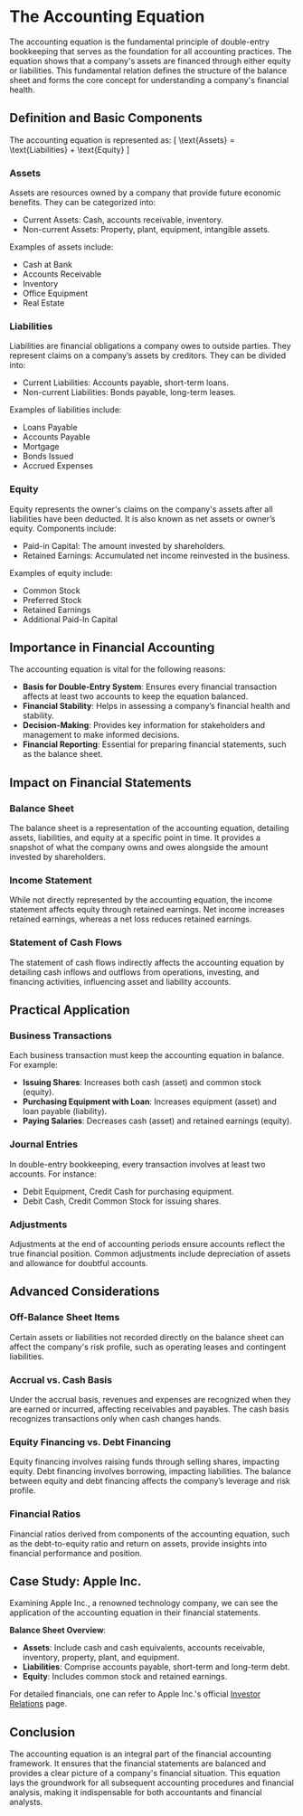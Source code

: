 # The Accounting Equation

The accounting equation is the fundamental principle of double-entry bookkeeping that serves as the foundation for all accounting practices. The equation shows that a company's assets are financed through either equity or liabilities. This fundamental relation defines the structure of the balance sheet and forms the core concept for understanding a company's financial health.

## Definition and Basic Components

The accounting equation is represented as:
\[ \text{Assets} = \text{Liabilities} + \text{Equity} \]

### Assets
Assets are resources owned by a company that provide future economic benefits. They can be categorized into:
   - Current Assets: Cash, accounts receivable, inventory.
   - Non-current Assets: Property, plant, equipment, intangible assets.
   
Examples of assets include:
   - Cash at Bank
   - Accounts Receivable
   - Inventory
   - Office Equipment
   - Real Estate

### Liabilities
Liabilities are financial obligations a company owes to outside parties. They represent claims on a company’s assets by creditors. They can be divided into:
   - Current Liabilities: Accounts payable, short-term loans.
   - Non-current Liabilities: Bonds payable, long-term leases.
   
Examples of liabilities include:
   - Loans Payable
   - Accounts Payable
   - Mortgage
   - Bonds Issued
   - Accrued Expenses

### Equity
Equity represents the owner's claims on the company's assets after all liabilities have been deducted. It is also known as net assets or owner’s equity. Components include:
   - Paid-in Capital: The amount invested by shareholders.
   - Retained Earnings: Accumulated net income reinvested in the business.
   
Examples of equity include:
   - Common Stock
   - Preferred Stock
   - Retained Earnings
   - Additional Paid-In Capital

## Importance in Financial Accounting

The accounting equation is vital for the following reasons:
   - **Basis for Double-Entry System**: Ensures every financial transaction affects at least two accounts to keep the equation balanced.
   - **Financial Stability**: Helps in assessing a company’s financial health and stability.
   - **Decision-Making**: Provides key information for stakeholders and management to make informed decisions.
   - **Financial Reporting**: Essential for preparing financial statements, such as the balance sheet.

## Impact on Financial Statements

### Balance Sheet
The balance sheet is a representation of the accounting equation, detailing assets, liabilities, and equity at a specific point in time. It provides a snapshot of what the company owns and owes alongside the amount invested by shareholders.

### Income Statement
While not directly represented by the accounting equation, the income statement affects equity through retained earnings. Net income increases retained earnings, whereas a net loss reduces retained earnings.

### Statement of Cash Flows
The statement of cash flows indirectly affects the accounting equation by detailing cash inflows and outflows from operations, investing, and financing activities, influencing asset and liability accounts.

## Practical Application

### Business Transactions
Each business transaction must keep the accounting equation in balance. For example:
   - **Issuing Shares**: Increases both cash (asset) and common stock (equity).
   - **Purchasing Equipment with Loan**: Increases equipment (asset) and loan payable (liability).
   - **Paying Salaries**: Decreases cash (asset) and retained earnings (equity).

### Journal Entries
In double-entry bookkeeping, every transaction involves at least two accounts. For instance:
   - Debit Equipment, Credit Cash for purchasing equipment.
   - Debit Cash, Credit Common Stock for issuing shares.

### Adjustments
Adjustments at the end of accounting periods ensure accounts reflect the true financial position. Common adjustments include depreciation of assets and allowance for doubtful accounts.

## Advanced Considerations

### Off-Balance Sheet Items
Certain assets or liabilities not recorded directly on the balance sheet can affect the company's risk profile, such as operating leases and contingent liabilities.

### Accrual vs. Cash Basis
Under the accrual basis, revenues and expenses are recognized when they are earned or incurred, affecting receivables and payables. The cash basis recognizes transactions only when cash changes hands.

### Equity Financing vs. Debt Financing
Equity financing involves raising funds through selling shares, impacting equity. Debt financing involves borrowing, impacting liabilities. The balance between equity and debt financing affects the company’s leverage and risk profile.

### Financial Ratios
Financial ratios derived from components of the accounting equation, such as the debt-to-equity ratio and return on assets, provide insights into financial performance and position.

## Case Study: Apple Inc.

Examining Apple Inc., a renowned technology company, we can see the application of the accounting equation in their financial statements.

**Balance Sheet Overview**:
   - **Assets**: Include cash and cash equivalents, accounts receivable, inventory, property, plant, and equipment.
   - **Liabilities**: Comprise accounts payable, short-term and long-term debt.
   - **Equity**: Includes common stock and retained earnings.

For detailed financials, one can refer to Apple Inc.'s official [Investor Relations](https://investor.apple.com/investor-relations/default.aspx) page.

## Conclusion

The accounting equation is an integral part of the financial accounting framework. It ensures that the financial statements are balanced and provides a clear picture of a company's financial situation. This equation lays the groundwork for all subsequent accounting procedures and financial analysis, making it indispensable for both accountants and financial analysts.